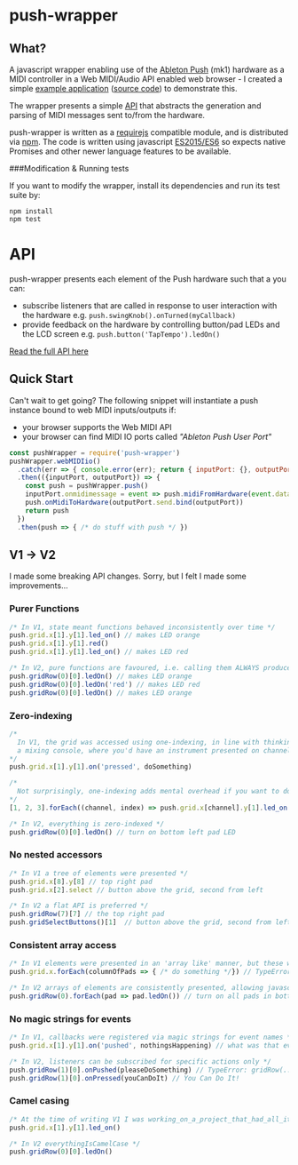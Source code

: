 # push-wrapper

## What?

A javascript wrapper enabling use of the [Ableton Push](https://www.ableton.com/en/push/) (mk1) hardware as a MIDI controller in a Web MIDI/Audio API enabled web browser - I created a simple [example application](https://chippanfire.com/push-wrapper.html) ([source code](https://github.com/crosslandwa/push-wrapper-example-site)) to demonstrate this.

The wrapper presents a simple [API](./API.md) that abstracts the generation and parsing of MIDI messages sent to/from the hardware.

push-wrapper is written as a [requirejs](http://requirejs.org/) compatible module, and is distributed via [npm](https://www.npmjs.com/package/push-wrapper). The code is written using javascript [ES2015/ES6](http://es6-features.org/) so expects native Promises and other newer language features to be available.

###Modification & Running tests

If you want to modify the wrapper, install its dependencies and run its test suite by:

    npm install
    npm test

# API

push-wrapper presents each element of the Push hardware such that a you can:
- subscribe listeners that are called in response to user interaction with the hardware e.g. `push.swingKnob().onTurned(myCallback)`
- provide feedback on the hardware by controlling button/pad LEDs and the LCD screen e.g. `push.button('TapTempo').ledOn()`

[Read the full API here](https://github.com/crosslandwa/push-wrapper/blob/master/API.md)

## Quick Start
Can't wait to get going? The following snippet will instantiate a push instance bound to web MIDI inputs/outputs if:
- your browser supports the Web MIDI API
- your browser can find MIDI IO ports called *"Ableton Push User Port"*

```javascript
const pushWrapper = require('push-wrapper')
pushWrapper.webMIDIio()
  .catch(err => { console.error(err); return { inputPort: {}, outputPort: { send: () => {} } } })
  .then(({inputPort, outputPort}) => {
    const push = pushWrapper.push()
    inputPort.onmidimessage = event => push.midiFromHardware(event.data)
    push.onMidiToHardware(outputPort.send.bind(outputPort))
    return push
  })
  .then(push => { /* do stuff with push */ })
```

## V1 -> V2

I made some breaking API changes. Sorry, but I felt I made some improvements...

### Purer Functions

```javascript
/* In V1, state meant functions behaved inconsistently over time */
push.grid.x[1].y[1].led_on() // makes LED orange
push.grid.x[1].y[1].red()
push.grid.x[1].y[1].led_on() // makes LED red

/* In V2, pure functions are favoured, i.e. calling them ALWAYS produces the same results */
push.gridRow(0)[0].ledOn() // makes LED orange
push.gridRow(0)[0].ledOn('red') // makes LED red
push.gridRow(0)[0].ledOn() // makes LED orange
```

### Zero-indexing
```javascript
/*
  In V1, the grid was accessed using one-indexing, in line with thinking about
  a mixing console, where you'd have an instrument presented on channel 1 (rather than channel 0)
*/
push.grid.x[1].y[1].on('pressed', doSomething)

/*
  Not surprisingly, one-indexing adds mental overhead if you want to do anything with loops...
*/
[1, 2, 3].forEach((channel, index) => push.grid.x[channel].y[1].led_on()) // why aren't channel and index the same?

/* In V2, everything is zero-indexed */
push.gridRow(0)[0].ledOn() // turn on bottom left pad LED
```

### No nested accessors
```javascript
/* In V1 a tree of elements were presented */
push.grid.x[8].y[8] // top right pad
push.grid.x[2].select // button above the grid, second from left

/* In V2 a flat API is preferred */
push.gridRow(7)[7] // the top right pad
push.gridSelectButtons()[1]  // button above the grid, second from left
```

### Consistent array access
```javascript
/* In V1 elements were presented in an 'array like' manner, but these where really just maps with numeric keys... */
push.grid.x.forEach(columnOfPads => { /* do something */}) // TypeError: push.grid.x.forEach is not a function

/* In V2 arrays of elements are consistently presented, allowing javascript's native array APIs to be leveraged */
push.gridRow(0).forEach(pad => pad.ledOn()) // turn on all pads in bottom row of grid
```

### No magic strings for events
```javascript
/* In V1, callbacks were registered via magic strings for event names */
push.grid.x[1].y[1].on('pushed', nothingsHappening) // what was that event called again?

/* In V2, listeners can be subscribed for specific actions only */
push.gridRow(1)[0].onPushed(pleaseDoSomething) // TypeError: gridRow(...)[0].onPushed is not a function
push.gridRow(1)[0].onPressed(youCanDoIt) // You Can Do It!
```

### Camel casing
```javascript
/* At the time of writing V1 I was working_on_a_project_that_had_all_its_things_named_in_snake_case */
push.grid.x[1].y[1].led_on()

/* In V2 everythingIsCamelCase */
push.gridRow(0)[0].ledOn()
```
